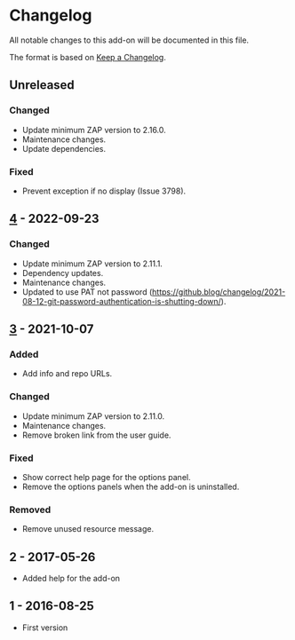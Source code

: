 # Changelog
All notable changes to this add-on will be documented in this file.

The format is based on [Keep a Changelog](https://keepachangelog.com/en/1.0.0/).

## Unreleased
### Changed
- Update minimum ZAP version to 2.16.0.
- Maintenance changes.
- Update dependencies.

### Fixed
- Prevent exception if no display (Issue 3798).

## [4] - 2022-09-23
### Changed
- Update minimum ZAP version to 2.11.1.
- Dependency updates.
- Maintenance changes.
- Updated to use PAT not password (https://github.blog/changelog/2021-08-12-git-password-authentication-is-shutting-down/).

## [3] - 2021-10-07
### Added
- Add info and repo URLs.

### Changed
- Update minimum ZAP version to 2.11.0.
- Maintenance changes.
- Remove broken link from the user guide.

### Fixed
- Show correct help page for the options panel.
- Remove the options panels when the add-on is uninstalled.

### Removed
- Remove unused resource message.

## 2 - 2017-05-26

- Added help for the add-on

## 1 - 2016-08-25

- First version

[4]: https://github.com/zaproxy/zap-extensions/releases/bugtracker-v4
[3]: https://github.com/zaproxy/zap-extensions/releases/bugtracker-v3

